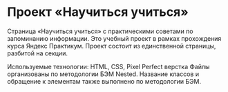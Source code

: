 # Проект «Научиться учиться» 

Страница «Научиться учиться» с практическими советами по запоминанию информации.
Это учебный проект в рамках прохождения курса Яндекс Практикум. Проект состоит из единственной страницы, разбитой на секции.

Используемые технологии: HTML, CSS, Pixel Perfect верстка 
Файлы организованы по методологии БЭМ Nested. Название классов и обращение к элементам также выполнено по методологии БЭМ.
